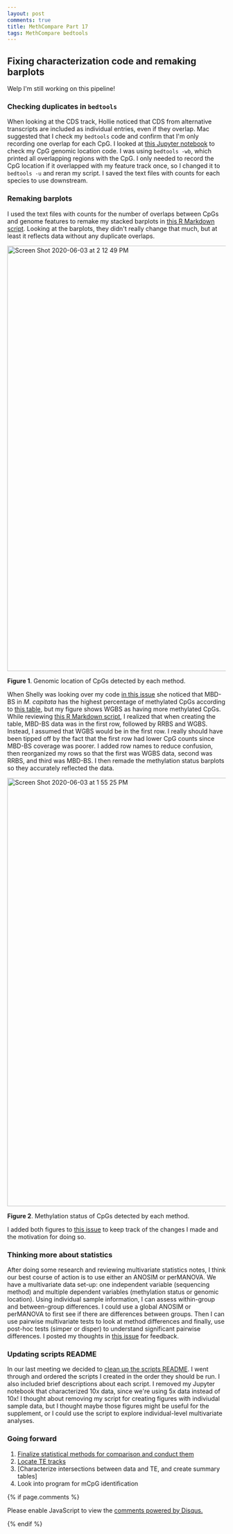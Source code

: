 ```yaml
---
layout: post
comments: true
title: MethCompare Part 17
tags: MethCompare bedtools
---
```


## Fixing characterization code and remaking barplots

Welp I'm still working on this pipeline! 

### Checking duplicates in `bedtools`

When looking at the CDS track, Hollie noticed that CDS from alternative transcripts are included as individual entries, even if they overlap. Mac suggested that I check my `bedtools` code and confirm that I'm only recording one overlap for each CpG. I looked at [this Jupyter notebook](https://github.com/hputnam/Meth_Compare/blob/master/scripts/Characterizing-CpG-Methylation-5x-Union.ipynb) to check my CpG genomic location code. I was using `bedtools -wb`, which printed all overlapping regions with the CpG. I only needed to record the CpG location if it overlapped with my feature track once, so I changed it to `bedtools -u` and reran my script. I saved the text files with counts for each species to use downstream.

### Remaking barplots

I used the text files with counts for the number of overlaps between CpGs and genome features to remake my stacked barplots in [this R Markdown script](https://github.com/hputnam/Meth_Compare/blob/master/scripts/Characterizing-CpG-Methylation-5x-Union-Summary-Plots.Rmd). Looking at the barplots, they didn't really change that much, but at least it reflects data without any duplicate overlaps.

<img width="981" alt="Screen Shot 2020-06-03 at 2 12 49 PM" src="https://user-images.githubusercontent.com/22335838/83689717-6111d680-a5a4-11ea-87fb-7fcb3409a912.png">

**Figure 1**. Genomic location of CpGs detected by each method.

When Shelly was looking over my code [in this issue](https://github.com/hputnam/Meth_Compare/issues/68) she noticed that MBD-BS in *M. capitata* has the highest percentage of methylated CpGs according to [this table](https://github.com/hputnam/Meth_Compare/blob/master/analyses/Characterizing-CpG-Methylation-5x-Union/Mcap/Mcap_union-CpG-Type.txt), but my figure shows WGBS as having more methylated CpGs. While reviewing [this R Markdown script](https://github.com/hputnam/Meth_Compare/blob/master/scripts/Characterizing-CpG-Methylation-5x-Union-Summary-Plots.Rmd), I realized that when creating the table, MBD-BS data was in the first row, followed by RRBS and WGBS. Instead, I assumed that WGBS would be in the first row. I really should have been tipped off by the fact that the first row had lower CpG counts since MBD-BS coverage was poorer. I added row names to reduce confusion, then reorganized my rows so that the first was WGBS data, second was RRBS, and third was MBD-BS. I then remade the methylation status barplots so they accurately reflected the data.

<img width="988" alt="Screen Shot 2020-06-03 at 1 55 25 PM" src="https://user-images.githubusercontent.com/22335838/83688430-3de62780-a5a2-11ea-9d84-89a3af806ae9.png">

**Figure 2**. Methylation status of CpGs detected by each method.

I added both figures to [this issue](https://github.com/hputnam/Meth_Compare/issues/72) to keep track of the changes I made and the motivation for doing so. 

### Thinking more about statistics

After doing some research and reviewing multivariate statistics notes, I think our best course of action is to use either an ANOSIM or perMANOVA. We have a multivariate data set-up: one independent variable (sequencing method) and multiple dependent variables (methylation status or genomic location). Using individual sample information, I can assess within-group and between-group differences. I could use a global ANOSIM  or perMANOVA to first see if there are differences between groups. Then I can use pairwise multivariate tests to look at method differences and finally, use post-hoc tests (simper or disper) to understand significant pairwise differences. I posted my thoughts in [this issue](https://github.com/hputnam/Meth_Compare/issues/68) for feedback.

### Updating scripts README

In our last meeting we decided to [clean up the scripts README](https://github.com/hputnam/Meth_Compare/issues/70). I went through and ordered the scripts I created in the order they should be run. I also included brief descriptions about each script. I removed my Jupyter notebook that characterized 10x data, since we're using 5x data instead of 10x! I thought about removing my script for creating figures with indiviudal sample data, but I thought maybe those figures might be useful for the supplement, or I could use the script to explore individual-level multivariate analyses.

### Going forward

1. [Finalize statistical methods for comparison and conduct them](https://github.com/hputnam/Meth_Compare/issues/68)
1. [Locate TE tracks](https://github.com/hputnam/Meth_Compare/issues/56)
2. [Characterize intersections between data and TE, and create summary tables]
4. Look into program for mCpG identification

{% if page.comments %}

<div id="disqus_thread"></div>
<script>

/**
*  RECOMMENDED CONFIGURATION VARIABLES: EDIT AND UNCOMMENT THE SECTION BELOW TO INSERT DYNAMIC VALUES FROM YOUR PLATFORM OR CMS.
*  LEARN WHY DEFINING THESE VARIABLES IS IMPORTANT: https://disqus.com/admin/universalcode/#configuration-variables*/
/*
var disqus_config = function () {
this.page.url = PAGE_URL;  // Replace PAGE_URL with your page's canonical URL variable
this.page.identifier = PAGE_IDENTIFIER; // Replace PAGE_IDENTIFIER with your page's unique identifier variable
};
*/
(function() { // DON'T EDIT BELOW THIS LINE
var d = document, s = d.createElement('script');
s.src = 'https://the-responsible-grad-student.disqus.com/embed.js';
s.setAttribute('data-timestamp', +new Date());
(d.head || d.body).appendChild(s);
})();
</script>
<noscript>Please enable JavaScript to view the <a href="https://disqus.com/?ref_noscript">comments powered by Disqus.</a></noscript>

{% endif %}

<script id="dsq-count-scr" src="//the-responsible-grad-student.disqus.com/count.js" async></script>
